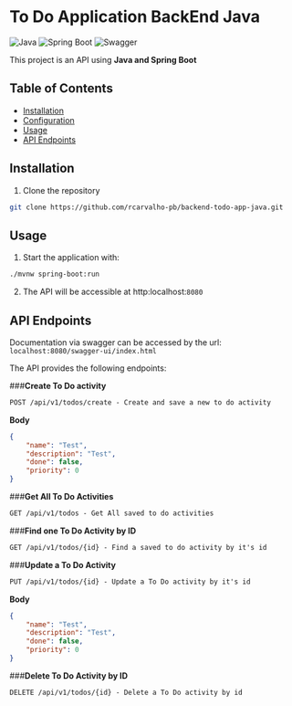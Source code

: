 # To Do Application BackEnd Java

![Java](https://img.shields.io/badge/Java-ED8B00?style=for-the-badge&logo=openjdk&logoColor=white)
![Spring Boot](https://img.shields.io/badge/SpringBoot-6DB33F?style=flat-square&logo=Spring&logoColor=white)
![Swagger](https://img.shields.io/badge/Swagger-green?style=plastic
)

This project is an API using **Java and Spring Boot**

## Table of Contents

- [Installation](#installation)
- [Configuration](#configuration)
- [Usage](#usage)
- [API Endpoints](#api-endpoints)

## Installation
1. Clone the repository
```bash
git clone https://github.com/rcarvalho-pb/backend-todo-app-java.git
```
## Usage
1. Start the application with:
```bash
./mvnw spring-boot:run
```
2. The API will be accessible at http:localhost:`8080`

## API Endpoints
Documentation via swagger can be accessed by the url: `localhost:8080/swagger-ui/index.html`
  
The API provides the following endpoints:

###**Create To Do activity**
```markdown
POST /api/v1/todos/create - Create and save a new to do activity
```

**Body**
```json
{
    "name": "Test",
    "description": "Test",
    "done": false,
    "priority": 0
}
```

###**Get All To Do Activities**
```markdown
GET /api/v1/todos - Get All saved to do activities
```

###**Find one To Do Activity by ID**
```markdown
GET /api/v1/todos/{id} - Find a saved to do activity by it's id
```

###**Update a To Do Activity**
```markdown
PUT /api/v1/todos/{id} - Update a To Do activity by it's id
```

**Body**
```json
{
    "name": "Test",
    "description": "Test",
    "done": false,
    "priority": 0
}
```

###**Delete To Do Activity by ID**
```markdown
DELETE /api/v1/todos/{id} - Delete a To Do activity by id
```
